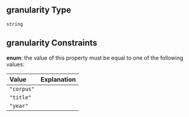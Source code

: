 ## granularity Type

`string`

## granularity Constraints

**enum**: the value of this property must be equal to one of the following values:

| Value      | Explanation |
| :--------- | :---------- |
| `"corpus"` |             |
| `"title"`  |             |
| `"year"`   |             |
